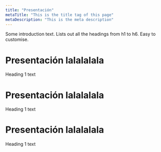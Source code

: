 ```yaml
---
title: "Presentación"
metaTitle: "This is the title tag of this page"
metaDescription: "This is the meta description"
---
```


Some introduction text. Lists out all the headings from h1 to h6. Easy to customise.

# Presentación lalalalala
Heading 1 text

# Presentación lalalalala
Heading 1 text

# Presentación lalalalala
Heading 1 text

